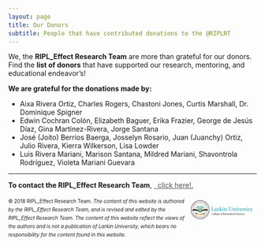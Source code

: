 ```yaml
---
layout: page
title: Our Donors 
subtitle: People that have contributed donations to the @RIPLRT
---
```


We, the **RIPL_Effect Research Team** are more than grateful for our donors. Find the **list of donors** that have supported our research, mentoring, and educational endeavor’s!

<b>We are grateful for the donations made by:</b>

<ul>
  <li>Aixa Rivera Ortiz, Charles Rogers, Chastoni Jones, Curtis Marshall, Dr. Dominique Spigner</li>
  <li>Edwin Cochran Colón, Elizabeth Baguer, Erika Frazier, George de Jesús Díaz, Gina Martínez-Rivera, Jorge Santana</li>
  <li>José (Joito) Berrios Baerga, Josselyn Rosario, Juan (Juanchy) Ortiz, Julio Rivera, Kierra Wilkerson, Lisa Lowder</li>
  <li>Luis Rivera Mariani, Marison Santana, Mildred Mariani, Shavontrola Rodríguez, Violeta Mariani Guevara</li>
</ul>

---
**To contact the RIPL_Effect Research Team**, 
<a href="mailto:contactus@riplrt.com" target="_blank" style="color:#515151;"><i class="fa fa-envelope" style="font-size:1em"></i> &nbsp; click here!.<br></a>

<a href="http://ularkin.org/college-of-biomedical-sciences/">
  <img src="/img/LU-Biomed-Logo-Horizontal-1.png" alt="College of Biomedical Sciences at Larkin University" align="right" style="width: 25%; height: 25%; margin:8px"/>
</a>

<font size="1">&#169; 2018 RIPL_Effect Research Team. <i>The content of this website is authored by the RIPL_Effect Research Team, and is revised and edited by the RIPL_Effect Research Team. The content of this website reflect the views of the authors and is not a publication of Larkin University, which bears no responsibility for the content found in this website</i>.</font>